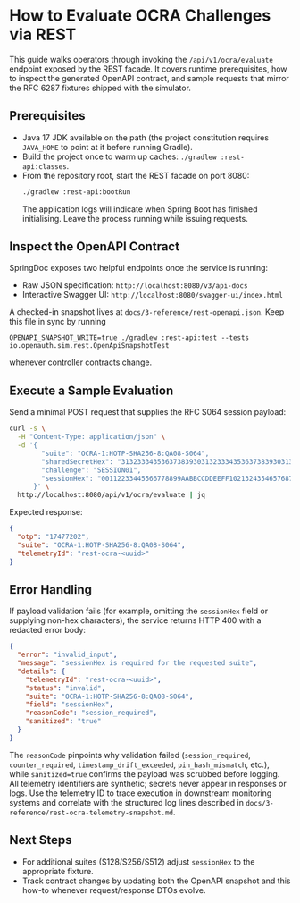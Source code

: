 # How to Evaluate OCRA Challenges via REST

This guide walks operators through invoking the `/api/v1/ocra/evaluate` endpoint exposed by the REST facade. It covers runtime prerequisites, how to inspect the generated OpenAPI contract, and sample requests that mirror the RFC 6287 fixtures shipped with the simulator.

## Prerequisites
- Java 17 JDK available on the path (the project constitution requires `JAVA_HOME` to point at it before running Gradle).
- Build the project once to warm up caches: `./gradlew :rest-api:classes`.
- From the repository root, start the REST facade on port 8080:
  ```bash
  ./gradlew :rest-api:bootRun
  ```
  The application logs will indicate when Spring Boot has finished initialising. Leave the process running while issuing requests.

## Inspect the OpenAPI Contract
SpringDoc exposes two helpful endpoints once the service is running:

- Raw JSON specification: `http://localhost:8080/v3/api-docs`
- Interactive Swagger UI: `http://localhost:8080/swagger-ui/index.html`

A checked-in snapshot lives at `docs/3-reference/rest-openapi.json`. Keep this file in sync by running
```
OPENAPI_SNAPSHOT_WRITE=true ./gradlew :rest-api:test --tests io.openauth.sim.rest.OpenApiSnapshotTest
```
whenever controller contracts change.

## Execute a Sample Evaluation
Send a minimal POST request that supplies the RFC S064 session payload:

```bash
curl -s \
  -H "Content-Type: application/json" \
  -d '{
        "suite": "OCRA-1:HOTP-SHA256-8:QA08-S064",
        "sharedSecretHex": "3132333435363738393031323334353637383930313233343536373839303132",
        "challenge": "SESSION01",
        "sessionHex": "00112233445566778899AABBCCDDEEFF102132435465768798A9BACBDCEDF0EF112233445566778899AABBCCDDEEFF0089ABCDEF0123456789ABCDEF01234567"
      }' \
  http://localhost:8080/api/v1/ocra/evaluate | jq
```

Expected response:

```json
{
  "otp": "17477202",
  "suite": "OCRA-1:HOTP-SHA256-8:QA08-S064",
  "telemetryId": "rest-ocra-<uuid>"
}
```

## Error Handling
If payload validation fails (for example, omitting the `sessionHex` field or supplying non-hex characters), the service returns HTTP 400 with a redacted error body:

```json
{
  "error": "invalid_input",
  "message": "sessionHex is required for the requested suite",
  "details": {
    "telemetryId": "rest-ocra-<uuid>",
    "status": "invalid",
    "suite": "OCRA-1:HOTP-SHA256-8:QA08-S064",
    "field": "sessionHex",
    "reasonCode": "session_required",
    "sanitized": "true"
  }
}
```

The `reasonCode` pinpoints why validation failed (`session_required`, `counter_required`, `timestamp_drift_exceeded`, `pin_hash_mismatch`, etc.), while `sanitized=true` confirms the payload was scrubbed before logging. All telemetry identifiers are synthetic; secrets never appear in responses or logs. Use the telemetry ID to trace execution in downstream monitoring systems and correlate with the structured log lines described in `docs/3-reference/rest-ocra-telemetry-snapshot.md`.

## Next Steps
- For additional suites (S128/S256/S512) adjust `sessionHex` to the appropriate fixture.
- Track contract changes by updating both the OpenAPI snapshot and this how-to whenever request/response DTOs evolve.
